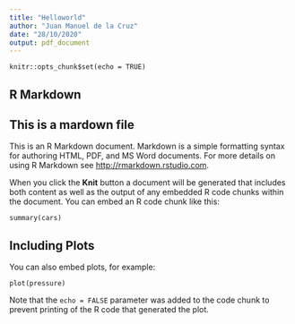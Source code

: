 ```yaml
---
title: "Helloworld"
author: "Juan Manuel de la Cruz"
date: "28/10/2020"
output: pdf_document
---
```


```{r setup, include=FALSE}
knitr::opts_chunk$set(echo = TRUE)
```

## R Markdown
## This is a mardown file

This is an R Markdown document. Markdown is a simple formatting syntax for authoring HTML, PDF, and MS Word documents. For more details on using R Markdown see <http://rmarkdown.rstudio.com>.

When you click the **Knit** button a document will be generated that includes both content as well as the output of any embedded R code chunks within the document. You can embed an R code chunk like this:

```{r cars}
summary(cars)
```

## Including Plots

You can also embed plots, for example:

```{r pressure, echo=FALSE}
plot(pressure)
```

Note that the `echo = FALSE` parameter was added to the code chunk to prevent printing of the R code that generated the plot.
